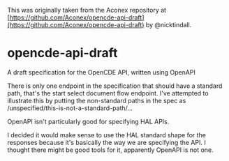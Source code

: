 This was originally taken from the Aconex repository at [https://github.com/Aconex/opencde-api-draft](https://github.com/Aconex/opencde-api-draft) by @nicktindall.

# opencde-api-draft

A draft specification for the OpenCDE API, written using OpenAPI

There is only one endpoint in the specification that should have a standard path, that's 
the start select document flow endpoint. I've attempted to illustrate this by putting the
non-standard paths in the spec as /unspecified/this-is-not-a-standard-path/...

OpenAPI isn't particularly good for specifying HAL APIs.

I decided it would make sense to use the HAL standard shape for the responses because it's
basically the way we are specifying the API. I thought there might be good tools for it,
apparently OpenAPI is not one.

